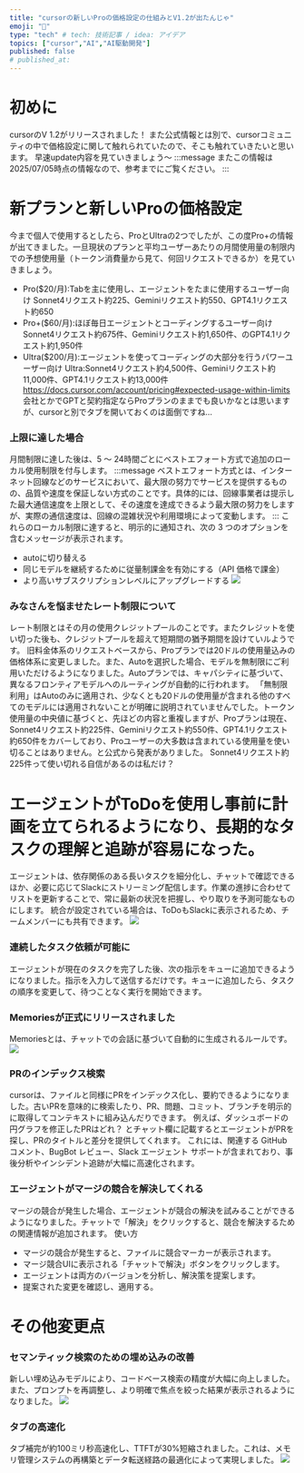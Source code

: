 ```yaml
---
title: "cursorの新しいProの価格設定の仕組みとV1.2が出たんじゃ"
emoji: "📖"
type: "tech" # tech: 技術記事 / idea: アイデア
topics: ["cursor","AI","AI駆動開発"]
published: false
# published_at: 
---
```


# 初めに
cursorのV 1.2がリリースされました！
また公式情報とは別で、cursorコミュニティの中で価格設定に関して触れられていたので、そこも触れていきたいと思います。
早速update内容を見ていきましょう〜
:::message
またこの情報は2025/07/05時点の情報なので、参考までにご覧ください。
:::
# 新プランと新しいProの価格設定
今まで個人で使用するとしたら、ProとUltraの2つでしたが、この度Pro+の情報が出てきました。一旦現状のプランと平均ユーザーあたりの月間使用量の制限内での予想使用量（トークン消費量から見て、何回リクエストできるか）を見ていきましょう。
- Pro($20/月):Tabを主に使用し、エージェントをたまに使用するユーザー向け
Sonnet4リクエスト約225、Geminiリクエスト約550、GPT4.1リクエスト約650
- Pro+($60/月):ほぼ毎日エージェントとコーディングするユーザー向け
Sonnet4リクエスト約675件、Geminiリクエスト約1,650件、のGPT4.1リクエスト約1,950件
- Ultra($200/月):エージェントを使ってコーディングの大部分を行うパワーユーザー向け
Ultra:Sonnet4リクエスト約4,500件、Geminiリクエスト約11,000件、GPT4.1リクエスト約13,000件
https://docs.cursor.com/account/pricing#expected-usage-within-limits
会社とかでGPTと契約指定ならProプランのままでも良いかなとは思いますが、cursorと別でタブを開いておくのは面倒ですね…

### 上限に達した場合
月間制限に達した後は、5 ～ 24時間ごとにベストエフォート方式で追加のローカル使用制限を付与します。
:::message
ベストエフォート方式とは、インターネット回線などのサービスにおいて、最大限の努力でサービスを提供するものの、品質や速度を保証しない方式のことです。具体的には、回線事業者は提示した最大通信速度を上限として、その速度を達成できるよう最大限の努力をしますが、実際の通信速度は、回線の混雑状況や利用環境によって変動します。
:::
これらのローカル制限に達すると、明示的に通知され、次の 3 つのオプションを含むメッセージが表示されます。
- autoに切り替える
- 同じモデルを継続するために従量制課金を有効にする（API 価格で課金）
- より高いサブスクリプションレベルにアップグレードする
![](/images/cursor-update-v-1_2/image1.png)

### みなさんを悩ませたレート制限について
レート制限とはその月の使用クレジットプールのことです。またクレジットを使い切った後も、クレジットプールを超えて短期間の猶予期間を設けていルようです。
旧料金体系のリクエストベースから、Proプランでは20ドルの使用量込みの価格体系に変更しました。また、Autoを選択した場合、モデルを無制限にご利用いただけるようになりました。Autoプランでは、キャパシティに基づいて、異なるフロンティアモデルへのルーティングが自動的に行われます。
「無制限利用」はAutoのみに適用され、少なくとも20ドルの使用量が含まれる他のすべてのモデルには適用されないことが明確に説明されていませんでした。トークン使用量の中央値に基づくと、先ほどの内容と重複しますが、Proプランは現在、Sonnet4リクエスト約225件、Geminiリクエスト約550件、GPT4.1リクエスト約650件をカバーしており、Proユーザーの大多数は含まれている使用量を使い切ることはありません。と公式から発表がありました。
Sonnet4リクエスト約225件って使い切れる自信があるのは私だけ？

# エージェントがToDoを使用し事前に計画を立てられるようになり、長期的なタスクの理解と追跡が容易になった。
エージェントは、依存関係のある長いタスクを細分化し、チャットで確認できるほか、必要に応じてSlackにストリーミング配信します。作業の進捗に合わせてリストを更新することで、常に最新の状況を把握し、やり取りを予測可能なものにします。
統合が設定されている場合は、ToDoもSlackに表示されるため、チームメンバーにも共有できます。
![](/images/cursor-update-v-1_2/image2.png)
### 連続したタスク依頼が可能に
エージェントが現在のタスクを完了した後、次の指示をキューに追加できるようになりました。指示を入力して送信するだけです。キューに追加したら、タスクの順序を変更して、待つことなく実行を開始できます。
### Memoriesが正式にリリースされました
Memoriesとは、チャットでの会話に基づいて自動的に生成されるルールです。
![](/images/cursor-update-v-1_2/image3.png)
<!-- Memoriesのルールとcursor/rulesだとどっちが優先されるのか気になりますね…
公式に問い合わせたところこのように返答がきました。 -->

### PRのインデックス検索
cursorは、ファイルと同様にPRをインデックス化し、要約できるようになりました。古いPRを意味的に検索したり、PR、問題、コミット、ブランチを明示的に取得してコンテキストに組み込んだりできます。
例えば、ダッシュボードの円グラフを修正したPRはどれ？
とチャット欄に記載するとエージェントがPRを探し、PRのタイトルと差分を提供してくれます。
これには、関連する GitHub コメント、BugBot レビュー、Slack エージェント サポートが含まれており、事後分析やインシデント追跡が大幅に高速化されます。

### エージェントがマージの競合を解決してくれる
マージの競合が発生した場合、エージェントが競合の解決を試みることができるようになりました。チャットで「解決」をクリックすると、競合を解決するための関連情報が追加されます。
使い方
- マージの競合が発生すると、ファイルに競合マーカーが表示されます。
- マージ競合UIに表示される「チャットで解決」ボタンをクリックします。
- エージェントは両方のバージョンを分析し、解決策を提案します。
- 提案された変更を確認し、適用する。

# その他変更点
### セマンティック検索のための埋め込みの改善
新しい埋め込みモデルにより、コードベース検索の精度が大幅に向上しました。また、プロンプトを再調整し、より明確で焦点を絞った結果が表示されるようになりました。
![](/images/cursor-update-v-1_2/image4.png)
### タブの高速化
タブ補完が約100ミリ秒高速化し、TTFTが30%短縮されました。これは、メモリ管理システムの再構築とデータ転送経路の最適化によって実現しました。
![](/images/cursor-update-v-1_2/image5.png)